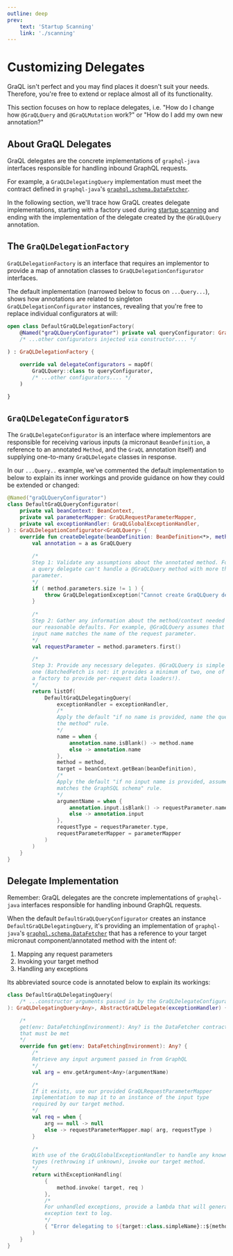 ```yaml
---
outline: deep
prev:
    text: 'Startup Scanning'
    link: './scanning'
---
```


# Customizing Delegates

GraQL isn't perfect and you may find places it doesn't suit your needs. Therefore,
you're free to extend or replace almost all of its functionality.

This section focuses on how to replace delegates, i.e. "How do I change how `@GraQLQuery` and 
`@GraQLMutation` work?" or "How do I add my own new annotation?"

## About GraQL Delegates

GraQL delegates are the concrete implementations of `graphql-java` interfaces responsible for 
handling inbound GraphQL requests. 

For example, a `GraQLDelegatingQuery` implementation must meet the contract defined in
`graphql-java`'s [`graphql.schema.DataFetcher`](https://javadoc.io/doc/com.graphql-java/graphql-java/latest/graphql/schema/DataFetcher.html).

In the following section, we'll trace how GraQL creates delegate implementations, starting
with a factory used during [startup scanning](./scanning.md) and ending with the implementation
of the delegate created by the `@GraQLQuery` annotation.


## The `GraQLDelegationFactory`

`GraQLDelegationFactory` is an interface that requires an implementor to provide a map
of annotation classes to `GraQLDelegationConfigurator` interfaces. 

The default implementation (narrowed below to focus on `...Query...`), shows how annotations
are related to singleton `GraQLDelegationConfigurator` instances, revealing that you're 
free to replace individual configurators at will:

```kotlin
open class DefaultGraQLDelegationFactory(
    @Named("graQLQueryConfigurator") private val queryConfigurator: GraQLDelegationConfigurator<GraQLQuery>,
    /* ...other configurators injected via constructor.... */
    
) : GraQLDelegationFactory {

    override val delegateConfigurators = mapOf(
        GraQLQuery::class to queryConfigurator,
        /* ...other configurators.... */
    )

}
```

## `GraQLDelegateConfigurator`s

The `GraQLDelegateConfigurator` is an interface where implementors are responsible for receiving
various inputs (a micronaut `BeanDefinition`, a reference to an annotated `Method`, and the
`GraQL` annotation itself) and supplying one-to-many `GraQLDelegate` classes in response.

In our `...Query..` example, we've commented the default implementation to below to explain its
inner workings and provide guidance on how they could be extended or changed:

```kotlin
@Named("graQLQueryConfigurator")
class DefaultGraQLQueryConfigurator(
    private val beanContext: BeanContext,
    private val parameterMapper: GraQLRequestParameterMapper,
    private val exceptionHandler: GraQLGlobalExceptionHandler,
) : GraQLDelegationConfigurator<GraQLQuery> {
    override fun createDelegate(beanDefinition: BeanDefinition<*>, method: Method, a: Annotation): List<GraQLDelegate> {
        val annotation = a as GraQLQuery
        
        /* 
        Step 1: Validate any assumptions about the annotated method. For example,
        a query delegate can't handle a @GraQLQuery method with more than one
        parameter.
        */
        if ( method.parameters.size != 1 ) {
            throw GraQLDelegationException("Cannot create GraQLQuery delegate for ${method.declaringClass.simpleName}::${method.name}: it does not require exactly one parameter.")
        }
        
        /*
        Step 2: Gather any information about the method/context needed to supply
        our reasonable defaults. For example, @GraQLQuery assumes that any GraphQL
        input name matches the name of the request parameter.
        */
        val requestParameter = method.parameters.first()

        /*
        Step 3: Provide any necessary delegates. @GraQLQuery is simple and provides
        one (BatchedFetch is not: it provides a minimum of two, one of which is actually
        a factory to provide per-request data loaders!).
        */
        return listOf(
            DefaultGraQLDelegatingQuery(
                exceptionHandler = exceptionHandler,
                /*
                Apply the default "if no name is provided, name the query after
                the method" rule. 
                */
                name = when {
                    annotation.name.isBlank() -> method.name
                    else -> annotation.name
                },
                method = method,
                target = beanContext.getBean(beanDefinition),
                /*
                Apply the default "if no input name is provided, assume it 
                matches the GraphSQL schema" rule. 
                */
                argumentName = when {
                    annotation.input.isBlank() -> requestParameter.name
                    else -> annotation.input
                },
                requestType = requestParameter.type,
                requestParameterMapper = parameterMapper
            )
        )
    }
}
```

## Delegate Implementation

Remember: GraQL delegates are the concrete implementations of `graphql-java` interfaces responsible for
handling inbound GraphQL requests.

When the default `DefaultGraQLQueryConfigurator` creates an instance `DefaultGraQLDelegatingQuery`,
it's providing an implementation of `graphql-java`'s [`graphql.schema.DataFetcher`](https://javadoc.io/doc/com.graphql-java/graphql-java/latest/graphql/schema/DataFetcher.html)
that has a reference to your target micronaut component/annotated method with the intent of:

1. Mapping any request parameters
2. Invoking your target method
3. Handling any exceptions

Its abbreviated source code is annotated below to explain its workings:

```kotlin
class DefaultGraQLDelegatingQuery(
    /* ...constructor arguments passed in by the GraQLDelegateConfigurator... */
): GraQLDelegatingQuery<Any>, AbstractGraQLDelegate(exceptionHandler) {

    /*
    get(env: DataFetchingEnvironment): Any? is the DataFetcher contract
    that must be met
    */
    override fun get(env: DataFetchingEnvironment): Any? {
        /*
        Retrieve any input argument passed in from GraphQL
        */
        val arg = env.getArgument<Any>(argumentName)

        /*
        If it exists, use our provided GraQLRequestParameterMapper
        implementation to map it to an instance of the input type
        required by our target method.
        */
        val req = when {
            arg == null -> null
            else -> requestParameterMapper.map( arg, requestType )
        }

        /*
        With use of the GraQLGlobalExceptionHandler to handle any known exception
        types (rethrowing if unknown), invoke our target method.
        */
        return withExceptionHandling(
            {
                method.invoke( target, req )
            },
            /*
            For unhandled exceptions, provide a lambda that will generate 
            exception text to log.
            */
            { "Error delegating to ${target::class.simpleName}::${method.name}: your client should get an error message. Exception is logged." }
        )
    }
}
```
